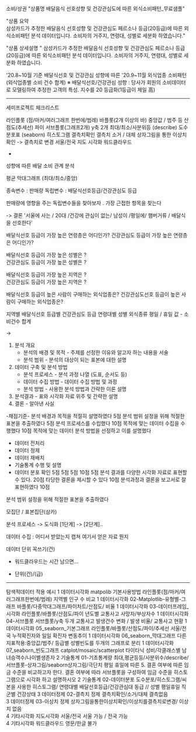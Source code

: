 

소비/상권
"상품명	배달음식 선호성향 및 건강관심도에 따른 외식소비패턴_무료샘플"

"상품 요약	
삼성카드가 추정한 배달음식 선호성향 및 건강관심도 페르소나 등급(20등급)에 따른 외식소비패턴 분석 데이터입니다. 소비자의 거주지, 연령대, 성별로 세분화 하였습니다."


"상품 상세설명	"
삼성카드가 추정한 배달음식 선호성향 및 건강관심도 페르소나 등급(20등급)에 따른 외식소비패턴 분석 데이터입니다. 
소비자의 거주지, 연령대, 성별로 세분화 하였습니다. 


'20.8~10월 기준 배달식선호 및 건강관심 성향에 따른 '20.9~11월 외식업종 소비패턴(외식업종별 소비 건수 합계)
※ 배달식선호/건강관심 성향 : 당사가 회원의 소비데이터로 모델링하여 추정한 고객의 특성. 지수를 20 등급화(1등급이 제일 高)

------
세미프로젝트 체크리스트

라인플롯 (점/마커/여러그래프 한번에/범례)
바플롯(2개 이상의 바) 중앙값 / 범주 등 
산점도(추세선)
파이
서브플롯(그래프2개)
y축 2개 
최대/최소/사분위등 (describe)
도수분포표
(seaborn) 히스토그램
결측치확인
결측치 소거 / 대체
상자그림을 통한 이상치 확인 -> 결측치로 변경
서울/전국 지도 시각화
워드클라우드


-


성향에 따른 배달 소비 관계 분석 

평균 막대그래프 (최대/최소/중앙)

종속변수 : 판매량 
독립변수 : 배달식선호등급/건강관심도 등급

판매량에 영향을 주는 독립변수들을 찾아보자 . 
가장 근접한 항목을 찾는다 

-> 결론 '서울에 사는 / 20대 /건강에 관심이 없는/ 남성이 /평일에/ 햄버거류 / 배달식을 선호한다'


배달식선호 등급이 가장 높은 연령층은 어디인가? 
건강관심도 등급이 가장 높은 연령층은 어디인가?

배달식선호 등급이 가장 높은 성별은 ?  
건강관심도 등급이 가장 높은 성별은 ?

배달식선호 등급이 가장 높은 지역은 ?  
건강관심도 등급이 가장 높은 지역은 ?

배달식선호 등급이 높은 사람이 구매하는 외식업종은?
건강관심도선호 등급이 높은 사람이 구매하는 외식업종은?



지역별
배달식선호 등급별
건강관심도 등급
연령대별
성별
외식종류
평일 / 휴일
값 - 소비건수 합계

-> 
1. 분석 개요
    * 분석의 배경 및 목적     - 주제를 선정한 이유와 알고자 하는 내용을 서술
    * 분석 범위             - 분석의 대상이 되는 표본에 대한 설명
2. 데이터 구축 및 분석 방법
    * 분석 프로세스          - 분석 과정 나열 (도표, 순서도 등)
    * 데이터 수집 방법        - 데이터 수집 방법 및 과정
    * 분석 방법             - 사용한 분석 방법과 간략한 이론 설명
3. 분석결과                 - 표와 시각화 자료 위주 및 간략한 설명
4. 결론                    - 알아낸 사실


-채점기준-
분석 배경과 목적을 적절히 설명하였다	5점
분석 범위 설정을 위해 적절한 표본을 추출하였다	5점
분석 프로세스를 수립했다	10점
목적에 맞는 데이터 수집을 수행했다	10점
목적에 맞는 데이터 분석 방법을 선정하고 이를 설명했다
- 데이터 전처리
- 데이터 정제
- 데이터 재배치
- 기술통계 수행 및 설명
- 데이터 분포 확인	
5점
5점
5점
10점
5점
분석 결과를 다양한 시각화 자료로 표현할 수 있다.	20점
타당한 결론을 제시할 수 있다	10점
분석과정과 결론을 보고서로 잘 표현하였다	10점




분석 범위 설정을 위해 적절한 표본을 추출하였다

모집단 / 표본집단(삼카) 

분석 프로세스 -> 도식화 [1단계] -> [2단계]..

데이터 수집 : 어디서 받았는지 캡쳐 여기서 얻은 자료 뭔지

데이터 단위 꼭쓰기(건)



- 워드클라우드는 시간 남으면...







- 단위(건)/(급)

------


탐색적데이터				적용	예시
1	데이터시각화	matpolib 기본사용방법	라인플롯(점/마커/여러그래프한번에/범례)		지역별 인구 수 비교
1	데이터시각화	02-Matplotlib-유형별-그래프	바플롯/다중막대그래프/파이차트/산점도/		비율
1	데이터시각화	03-데이터프레임_시각화	라인플롯/바플롯/산점도/파이		년도별 교통사고 사망자/부상자수
1	데이터시각화	04-서브플롯	서브플롯/y축 두개		교통사고 발생건수 변화 / 발생 비율/ 교통사고 현황
1	데이터시각화	05_seaborn_기본그래프	라인플롯/바플롯/산점도/파이/추세선		서울/전국 누적확진자와 일일 확진자 변동추이
1	데이터시각화	06_seaborn_막대그래프	다른지표적용:중앙값/범주/		등급별 성별빈도를 두개의 그래프로 분리
1	데이터시각화	07_seaborn_빈도그래프	catplot/mosaic/scatterplot		타이타닉 성비/각클래스별 남녀승객수/나이별생존자
2	기술통계	01-기초통계량	최대,평균등등/사분위수/describe/서브플롯-상자그림/seaborn상자그림/극단치	평일 휴일에 따른 	5. 결혼 여부에 따른 임금 수준을 비교하고자 한다. 결혼 여부에 따라 서브플롯을 구성하여 임금 수준을 히스토그램으로 시각화 하고 설명하시오
2	기술통계	02-데이터분포	도수분포/히스토그램/씨본을 사용한 히스토그램/	연령대별 배달선호등급/건강관심대 동급 // 성별  평일휴일	직군별 건강상태
3	데이터정제	02-결측치 정제	결측치확인/소거/대체	결측없음	
3	데이터정제	03-이상치 정제	상자그림을통한이상치확인/이상치를결측치로변경/	이상치 없음	
4	기타시각화	지도시각화	서울/전국	서울 가능 / 전국 가능	
4	기타시각화	워드클라우드	영문/한글	불가	

